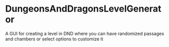 # DungeonsAndDragonsLevelGenerator
A GUI for creating a level in DND where you can have randomized passages and chambers or select options to customize it
